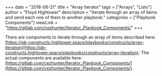 +++
date = "2018-06-21"
title = "Array Iterator"
tags = ["Arrays", "Lists"]
author = "Floyd Hightower"
description = "Iterate through an array of items and send each one of them to another playbook."
categories = ["Playbook Components"]
viewLink = "https://gitlab.com/cezhunter/Iterator_Playbook_Components/"
+++

There are components to iterate through an array of items described here: [https://pb-constructs.hightower.space/playbooks/constructs/array-iteration](https://pb-constructs.hightower.space/playbooks/constructs/array-iteration). The actual components are available here: [https://gitlab.com/cezhunter/Iterator_Playbook_Components/](https://gitlab.com/cezhunter/Iterator_Playbook_Components/).
